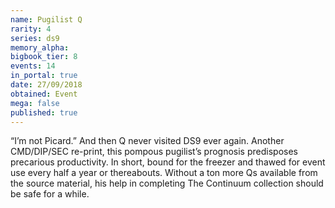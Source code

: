 ```yaml
---
name: Pugilist Q
rarity: 4
series: ds9
memory_alpha:
bigbook_tier: 8
events: 14
in_portal: true
date: 27/09/2018
obtained: Event
mega: false
published: true
---
```


“I’m not Picard.” And then Q never visited DS9 ever again. Another CMD/DIP/SEC re-print, this pompous pugilist’s prognosis predisposes precarious productivity. In short, bound for the freezer and thawed for event use every half a year or thereabouts. Without a ton more Qs available from the source material, his help in completing The Continuum collection should be safe for a while.

